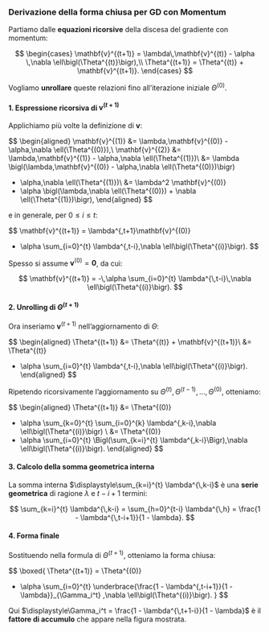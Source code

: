 ### Derivazione della forma chiusa per GD con Momentum

Partiamo dalle **equazioni ricorsive** della discesa del gradiente con momentum:

$$
\begin{cases}
\mathbf{v}^{(t+1)} = \lambda\,\mathbf{v}^{(t)} - \alpha \,\nabla \ell\bigl(\Theta^{(t)}\bigr),\\
\Theta^{(t+1)} = \Theta^{(t)} + \mathbf{v}^{(t+1)}.
\end{cases}
$$

Vogliamo **unrollare** queste relazioni fino all’iterazione iniziale $\Theta^{(0)}$.

#### 1. Espressione ricorsiva di $\mathbf{v}^{(t+1)}$

Applichiamo più volte la definizione di $\mathbf{v}$:

$$
\begin{aligned}
\mathbf{v}^{(1)} &= \lambda\,\mathbf{v}^{(0)} - \alpha\,\nabla \ell(\Theta^{(0)}),\\ 
\mathbf{v}^{(2)} &= \lambda\,\mathbf{v}^{(1)} - \alpha\,\nabla \ell(\Theta^{(1)})\\
&= \lambda \bigl(\lambda\,\mathbf{v}^{(0)} - \alpha\,\nabla \ell(\Theta^{(0)})\bigr)
  - \alpha\,\nabla \ell(\Theta^{(1)})\\
&= \lambda^2 \mathbf{v}^{(0)}
  - \alpha \bigl(\lambda\,\nabla \ell(\Theta^{(0)}) + \nabla \ell(\Theta^{(1)})\bigr),
\end{aligned}
$$

e in generale, per $0 \le i \le t$:

$$
\mathbf{v}^{(t+1)}
= \lambda^{\,t+1}\mathbf{v}^{(0)}
- \alpha \sum_{i=0}^{t} \lambda^{\,t-i}\,\nabla \ell\bigl(\Theta^{(i)}\bigr).
$$

Spesso si assume $\mathbf{v}^{(0)}=\mathbf{0}$, da cui:

$$
\mathbf{v}^{(t+1)}
= -\,\alpha \sum_{i=0}^{t} \lambda^{\,t-i}\,\nabla \ell\bigl(\Theta^{(i)}\bigr).
$$

#### 2. Unrolling di $\Theta^{(t+1)}$

Ora inseriamo $\mathbf{v}^{(t+1)}$ nell’aggiornamento di $\Theta$:

$$
\begin{aligned}
\Theta^{(t+1)}
&= \Theta^{(t)} + \mathbf{v}^{(t+1)}\\
&= \Theta^{(t)} 
  - \alpha \sum_{i=0}^{t} \lambda^{\,t-i}\,\nabla \ell\bigl(\Theta^{(i)}\bigr).
\end{aligned}
$$

Ripetendo ricorsivamente l’aggiornamento su $\Theta^{(t)}, \Theta^{(t-1)}, \dots, \Theta^{(0)}$, otteniamo:

$$
\begin{aligned}
\Theta^{(t+1)}
&= \Theta^{(0)}
  - \alpha \sum_{k=0}^{t} \sum_{i=0}^{k} \lambda^{\,k-i}\,\nabla \ell\bigl(\Theta^{(i)}\bigr) \\
&= \Theta^{(0)}
  - \alpha \sum_{i=0}^{t} \Bigl(\sum_{k=i}^{t} \lambda^{\,k-i}\Bigr)\,\nabla \ell\bigl(\Theta^{(i)}\bigr).
\end{aligned}
$$

#### 3. Calcolo della somma geometrica interna

La somma interna $\displaystyle\sum_{k=i}^{t} \lambda^{\,k-i}$ è una **serie geometrica** di ragione $\lambda$ e $t-i+1$ termini:

$$
\sum_{k=i}^{t} \lambda^{\,k-i}
= \sum_{h=0}^{t-i} \lambda^{\,h}
= \frac{1 - \lambda^{\,t-i+1}}{1 - \lambda}.
$$

#### 4. Forma finale

Sostituendo nella formula di $\Theta^{(t+1)}$, otteniamo la forma chiusa:

$$
\boxed{
\Theta^{(t+1)} 
= \Theta^{(0)} 
- \alpha \sum_{i=0}^{t} 
      \underbrace{\frac{1 - \lambda^{\,t-i+1}}{1 - \lambda}}_{\Gamma_i^t}
  \,\nabla \ell\bigl(\Theta^{(i)}\bigr).
}
$$

Qui $\displaystyle\Gamma_i^t = \frac{1 - \lambda^{\,t+1-i}}{1 - \lambda}$ è il **fattore di accumulo** che appare nella figura mostrata.
